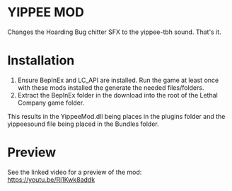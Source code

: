 # YIPPEE MOD
Changes the Hoarding Bug chitter SFX to the yippee-tbh sound. That's it.

# Installation
1. Ensure BepInEx and LC_API are installed. Run the game at least once with these mods installed the generate the needed files/folders.
2. Extract the BepInEx folder in the download into the root of the Lethal Company game folder.

This results in the YippeeMod.dll being places in the plugins folder and the yippeesound file being placed in the Bundles folder.

# Preview
See the linked video for a preview of the mod: https://youtu.be/Ri1Kwk8addk